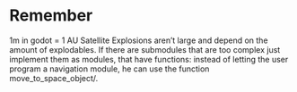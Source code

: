 ﻿# Remember
1m in godot = 1 AU
Satellite Explosions aren’t large and depend on the amount of explodables.
If there are submodules that are too complex just implement them as modules, that have functions: instead of letting the user program a navigation module, he can use the function move_to_space_object/.
